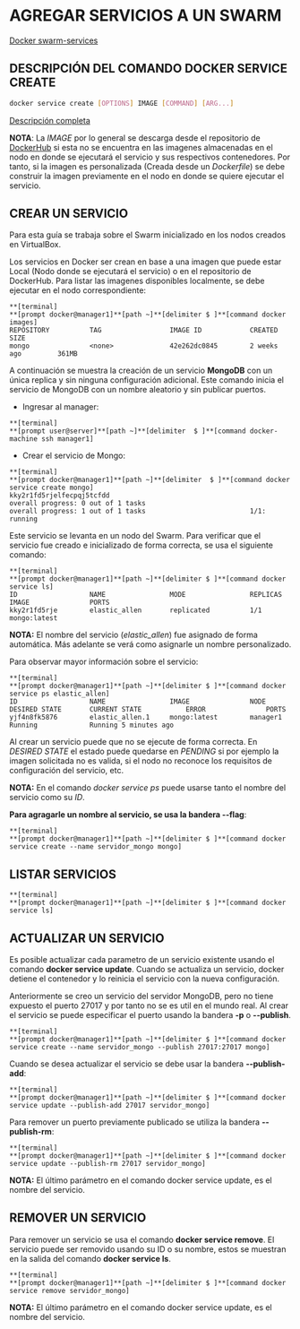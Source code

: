 # AGREGAR SERVICIOS A UN SWARM

[Docker swarm-services](https://docs.docker.com/engine/swarm/services/)

## DESCRIPCIÓN DEL COMANDO DOCKER SERVICE CREATE

```bash
docker service create [OPTIONS] IMAGE [COMMAND] [ARG...]
```

[Descripción completa](https://docs.docker.com/engine/reference/commandline/service_create/)

**NOTA**: La _IMAGE_ por lo general se descarga desde el repositorio de [DockerHub](https://hub.docker.com/) si esta no se encuentra en las imagenes almacenadas en el nodo en donde se ejecutará el servicio y sus respectivos contenedores. Por tanto, si la imagen es personalizada (Creada desde un _Dockerfile_) se debe construir la imagen previamente en el nodo en donde se quiere ejecutar el servicio.

## CREAR UN SERVICIO

Para esta guía se trabaja sobre el Swarm inicializado en los nodos creados en VirtualBox.

Los servicios en Docker ser crean en base a una imagen que puede estar Local (Nodo donde se ejecutará el servicio) o en el repositorio de DockerHub. Para listar las imagenes disponibles localmente, se debe ejecutar en el nodo correspondiente:

```
**[terminal]
**[prompt docker@manager1]**[path ~]**[delimiter $ ]**[command docker images]
REPOSITORY          TAG                 IMAGE ID            CREATED             SIZE
mongo               <none>              42e262dc0845        2 weeks ago         361MB
```

A continuación se muestra la creación de un servicio **MongoDB** con un única replica y sin ninguna configuración adicional. Este comando inicia el servicio de MongoDB con un nombre aleatorio y sin publicar puertos.

* Ingresar al manager:

 ```
**[terminal]
**[prompt user@server]**[path ~]**[delimiter  $ ]**[command docker-machine ssh manager1]
```

* Crear el servicio de Mongo:
 
 ```
**[terminal]
**[prompt docker@manager1]**[path ~]**[delimiter  $ ]**[command docker service create mongo]
kky2r1fd5rjelfecpqj5tcfdd
overall progress: 0 out of 1 tasks
overall progress: 1 out of 1 tasks                          1/1: running
```

 Este servicio se levanta en un nodo del Swarm. Para verificar que el servicio fue creado e inicializado de forma correcta, se usa el siguiente comando:

 ```
**[terminal]
**[prompt docker@manager1]**[path ~]**[delimiter $ ]**[command docker service ls]
ID                  NAME                MODE                REPLICAS            IMAGE               PORTS
kky2r1fd5rje        elastic_allen       replicated          1/1                 mongo:latest
```

 **NOTA:** El nombre del servicio (_elastic_allen_) fue asignado de forma automática. Más adelante se verá como asignarle un nombre personalizado.

 Para observar mayor información sobre el servicio:
 
 ```
**[terminal]
**[prompt docker@manager1]**[path ~]**[delimiter $ ]**[command docker service ps elastic_allen]
ID                  NAME                IMAGE               NODE                DESIRED STATE       CURRENT STATE           ERROR               PORTS
yjf4n8fk5876        elastic_allen.1     mongo:latest        manager1            Running             Running 5 minutes ago
```

 Al crear un servicio puede que no se ejecute de forma correcta. En _DESIRED STATE_ el estado puede quedarse en _PENDING_ si por ejemplo la imagen solicitada no es valida, si el nodo no reconoce los requisitos de configuración del servicio, etc.
 
 **NOTA:** En el comando _docker service ps_ puede usarse tanto el nombre del servicio como su _ID_.


**Para agragarle un nombre al servicio, se usa la bandera --flag**:

 ```
**[terminal]
**[prompt docker@manager1]**[path ~]**[delimiter $ ]**[command docker service create --name servidor_mongo mongo]
```

## LISTAR SERVICIOS

```
**[terminal]
**[prompt docker@manager1]**[path ~]**[delimiter $ ]**[command docker service ls]
```

## ACTUALIZAR UN SERVICIO

Es posible actualizar cada parametro de un servicio existente usando el comando **docker service update**. Cuando se actualiza un servicio, docker detiene el contenedor y lo reinicia el servicio con la nueva configuración.

Anteriormente se creo un servicio del servidor MongoDB, pero no tiene expuesto el puerto 27017 y por tanto no se es util en el mundo real. Al crear el servicio se puede especificar el puerto usando la bandera **-p** o **--publish**.

```
**[terminal]
**[prompt docker@manager1]**[path ~]**[delimiter $ ]**[command docker service create --name servidor_mongo --publish 27017:27017 mongo]
```

Cuando se desea actualizar el servicio se debe usar la bandera **--publish-add**:

```
**[terminal]
**[prompt docker@manager1]**[path ~]**[delimiter $ ]**[command docker service update --publish-add 27017 servidor_mongo]
```

Para remover un puerto previamente publicado se utiliza la bandera **--publish-rm**:

```
**[terminal]
**[prompt docker@manager1]**[path ~]**[delimiter $ ]**[command docker service update --publish-rm 27017 servidor_mongo]
```
**NOTA:** El último parámetro en el comando docker service update, es el nombre del servicio.

## REMOVER UN SERVICIO

Para remover un servicio se usa el comando **docker service remove**. El servicio puede ser removido usando su ID o su nombre, estos se muestran en la salida del comando **docker service ls**.

```
**[terminal]
**[prompt docker@manager1]**[path ~]**[delimiter $ ]**[command docker service remove servidor_mongo]
```

**NOTA:** El último parámetro en el comando docker service update, es el nombre del servicio.

